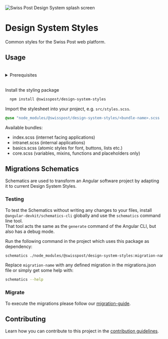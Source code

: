 ![Swiss Post Design System splash screen](https://user-images.githubusercontent.com/1659006/187683368-d3aa2534-84be-4580-846e-2cad3796b573.png)

# Design System Styles

Common styles for the Swiss Post web platform.

## Usage

<br>
<details>
  <summary>Prerequisites</summary>
  
  In order to be able to use `npm` commands, [node.js](https://nodejs.org/en/) needs to be installed on your machine.

  The `scss` files in our styling package make use of the latest features of Sass. If you are planning to compile the .scss files in your project, be sure to use an up to date version of the latest Sass implementation ([dart-sass](https://sass-lang.com/dart-sass), `npm i sass@latest`). LibSass or Ruby Sass are not supported. If you can not meet this prerequisite, you can still use the precompiled CSS files included in the styling package.
</details>
<br>

Install the styling package
```bash
  npm install @swisspost/design-system-styles
```

Import the stylesheet into your project, e.g. `src/styles.scss`.
```scss
@use "node_modules/@swisspost/design-system-styles/<bundle-name>.scss
```

Available bundles:
- index.scss (internet facing applications)
- intranet.scss (internal applications)
- basics.scss (atomic styles for font, buttons, lists etc.)
- core.scss (variables, mixins, functions and placeholders only)

## Migrations Schematics

Schematics are used to transform an Angular software project by adapting it to current Design System Styles.

### Testing

To test the Schematics without writing any changes to your files, install `@angular-devkit/schematics-cli` globally and use the `schematics` command line tool.<br>
That tool acts the same as the `generate` command of the Angular CLI, but also has a debug mode.

Run the following command in the project which uses this package as dependency:

```bash
schematics ./node_modules/@swisspost/design-system-styles:migration-name
```

Replace `migration-name` with any defined migration in the migrations.json file or simply get some help with:

```bash
schematics --help
```

### Migrate

To execute the migrations please follow our [migration-guide](https://design-system.post.ch/).

## Contributing

Learn how you can contribute to this project in the [contribution guidelines](./CONTRIBUTING.md).
